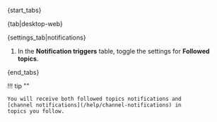 {start_tabs}

{tab|desktop-web}

{settings_tab|notifications}

1. In the **Notification triggers** table,
   toggle the settings for **Followed topics**.

{end_tabs}

!!! tip ""

    You will receive both followed topics notifications and
    [channel notifications](/help/channel-notifications) in
    topics you follow.
